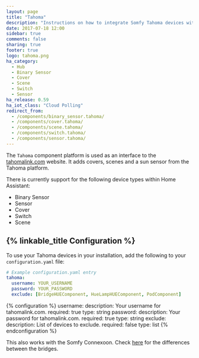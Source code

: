 ```yaml
---
layout: page
title: "Tahoma"
description: "Instructions on how to integrate Somfy Tahoma devices with Home Assistant."
date: 2017-07-18 12:00
sidebar: true
comments: false
sharing: true
footer: true
logo: tahoma.png
ha_category:
  - Hub
  - Binary Sensor
  - Cover
  - Scene
  - Switch
  - Sensor
ha_release: 0.59
ha_iot_class: "Cloud Polling"
redirect_from:
  - /components/binary_sensor.tahoma/
  - /components/cover.tahoma/
  - /components/scene.tahoma/
  - /components/switch.tahoma/
  - /components/sensor.tahoma/
---
```


The `Tahoma` component platform is used as an interface to the [tahomalink.com](https://www.tahomalink.com) website. It adds covers, scenes and a sun sensor from the Tahoma platform.

There is currently support for the following device types within Home Assistant:

- Binary Sensor
- Sensor
- Cover
- Switch
- Scene

## {% linkable_title Configuration %}

To use your Tahoma devices in your installation, add the following to your `configuration.yaml` file:

```yaml
# Example configuration.yaml entry
tahoma:
  username: YOUR_USERNAME
  password: YOUR_PASSWORD
  exclude: [BridgeHUEComponent, HueLampHUEComponent, PodComponent]
```

{% configuration %}
username:
  description: Your username for tahomalink.com.
  required: true
  type: string
password:
  description: Your password for tahomalink.com.
  required: true
  type: string
exclude:
  description: List of devices to exclude.
  required: false
  type: list
{% endconfiguration %}

This also works with the Somfy Connexoon. Check [here](https://somfyhouse.freshdesk.com/nl/support/solutions/articles/14000058145-wat-is-het-verschil-tussen-de-tahoma-en-de-connexoon-) for the differences between the bridges.
